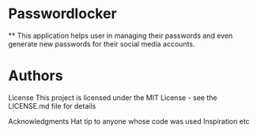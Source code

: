 # Passwordlocker

**  This application  helps user in managing their passwords and even generate new passwords for their social media accounts.


# Authors


License
This project is licensed under the MIT License - see the LICENSE.md file for details

Acknowledgments
Hat tip to anyone whose code was used
Inspiration
etc